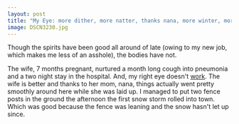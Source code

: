 ```yaml
---
layout: post
title: "My Eye: more dither, more natter, thanks nana, more winter, more pneumonia."
image: DSCN3230.jpg
---
```


Though the spirits have been good all around of late (owing to my new job, which makes me less of an asshole), the bodies have not.

<!--more-->
The wife, 7 months pregnant, nurtured a month long cough into pneumonia and a two night stay in the hospital.  And, my right eye
doesn't <a href="http://en.wikipedia.org/wiki/Central_serous_retinopathy">work</a>.  The wife is better and thanks to her mom, nana,
things actually went pretty smoothly around here while she was laid up.  I managed to put two fence posts in the ground the afternoon
the first snow storm rolled into town.  Which was good because the fence was leaning and the snow hasn't let up since.
